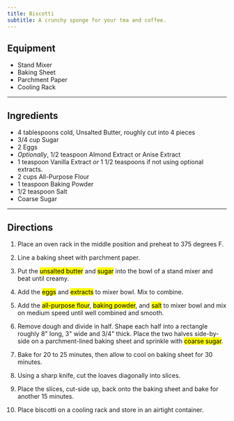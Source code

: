 ```yaml
---
title: Biscotti
subtitle: A crunchy sponge for your tea and coffee.
---
```


## Equipment
- Stand Mixer
- Baking Sheet
- Parchment Paper
- Cooling Rack

---

## Ingredients
- 4 tablespoons cold, Unsalted Butter, roughly cut into 4 pieces
- 3/4 cup Sugar
- 2 Eggs
- *Optionally*, 1/2 teaspoon Almond Extract or Anise Extract
- 1 teaspoon Vanilla Extract *or* 1 1/2 teaspoons if not using optional extracts.
- 2 cups All-Purpose Flour
- 1 teaspoon Baking Powder
- 1/2 teaspoon Salt
- Coarse Sugar

---

## Directions
1. Place an oven rack in the middle position and preheat to 375 degrees F.

2. Line a baking sheet with parchment paper.

3. Put the <mark>unsalted butter</mark> and <mark>sugar</mark> into the bowl of a stand mixer and beat until creamy.

4. Add the <mark>eggs</mark> and <mark>extracts</mark> to mixer bowl. Mix to combine.

5. Add the <mark>all-purpose flour</mark>, <mark>baking powder</mark>, and <mark>salt</mark> to mixer bowl and mix on medium speed until well combined and smooth.

6. Remove dough and divide in half. Shape each half into a rectangle roughly 8" long, 3" wide and 3/4" thick. Place the two halves side-by-side on a parchment-lined baking sheet and sprinkle with <mark>coarse sugar</mark>.

7. Bake for 20 to 25 minutes, then allow to cool on baking sheet for 30 minutes.

8. Using a sharp knife, cut the loaves diagonally into slices.

9. Place the slices, cut-side up, back onto the baking sheet and bake for another 15 minutes.

10. Place biscotti on a cooling rack and store in an airtight container.
